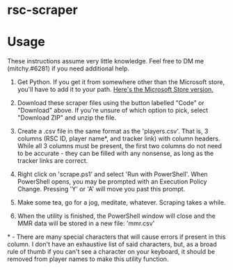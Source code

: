 # rsc-scraper

# Usage

These instructions assume very little knowledge. Feel free to DM me (mitchy.#6281) if you need additional help.

1. Get Python. If you get it from somewhere other than the Microsoft store, you'll have to add it to your path. [Here's the Microsoft Store version.](https://www.microsoft.com/store/productId/9NJ46SX7X90P)

2. Download these scraper files using the button labelled "Code" or "Download" above. If you're unsure of which option to pick, select "Download ZIP" and unzip the file.

3. Create a .csv file in the same format as the 'players.csv'. That is, 3 columns (RSC ID, player name*, and tracker link) with column headers. While all 3 columns must be present, the first two columns do not need to be accurate - they can be filled with any nonsense, as long as the tracker links are correct.

4. Right click on 'scrape.ps1' and select 'Run with PowerShell'. When PowerShell opens, you may be prompted with an Execution Policy Change. Pressing 'Y' or 'A' will move you past this prompt.

5. Make some tea, go for a jog, meditate, whatever. Scraping takes a while.

6. When the utility is finished, the PowerShell window will close and the MMR data will be stored in a new file: 'mmr.csv'

\* - There are many special characters that will cause errors if present in this column. I don't have an exhaustive list of said characters, but, as a broad rule of thumb if you can't see a character on your keyboard, it should be removed from player names to make this utility function. 
